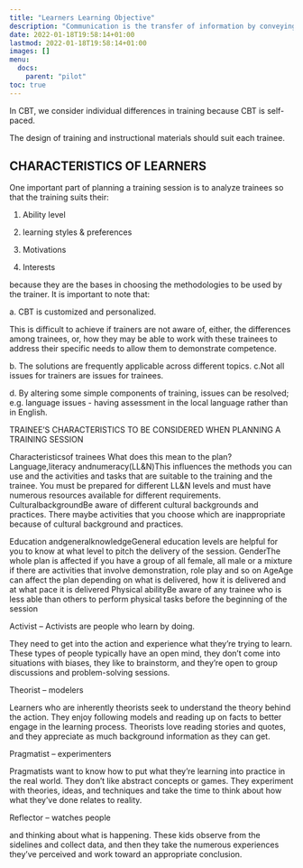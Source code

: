 ```yaml
---
title: "Learners Learning Objective"
description: "Communication is the transfer of information by conveying intended meaning to another entity through the use of mutually-understood means"
date: 2022-01-18T19:58:14+01:00
lastmod: 2022-01-18T19:58:14+01:00
images: []
menu:
  docs:
    parent: "pilot"    
toc: true
---
```



In CBT, we consider individual differences in training because CBT is self-paced. 

The design of training and instructional materials should suit each trainee.

## CHARACTERISTICS OF LEARNERS 

One important part of planning a training session is to analyze trainees so that the training suits their: 

1. Ability level 

2. learning styles & preferences 

3. Motivations 

4. Interests 

because they are the bases in choosing the methodologies to be used by the trainer. It is important to note that: 

a. CBT is customized and personalized. 

This is difficult to achieve if trainers are not aware of, either, the differences among trainees, or, how they may be able to work with these trainees to address their specific needs to allow them to demonstrate competence. 

b. The solutions are frequently applicable across different topics. c.Not all issues for trainers are issues for trainees. 

d. By altering some simple components of training, issues can be resolved; e.g. language issues - having assessment in the local language rather than in English.


TRAINEE’S CHARACTERISTICS TO BE CONSIDERED WHEN PLANNING A TRAINING SESSION 

Characteristicsof trainees What does this mean to the plan? Language,literacy andnumeracy(LL&N)This influences the methods you can use and the activities and tasks that are suitable to the training and the trainee. You must be prepared for different LL&N levels and must have numerous resources available for different requirements. CulturalbackgroundBe aware of different cultural backgrounds and practices. There maybe activities that you choose which are inappropriate because of cultural background and practices. 

Education andgeneralknowledgeGeneral education levels are helpful for you to know at what level to pitch the delivery of the session. GenderThe whole plan is affected if you have a group of all female, all male or a mixture if there are activities that involve demonstration, role play and so on AgeAge can affect the plan depending on what is delivered, how it is delivered and at what pace it is delivered Physical abilityBe aware of any trainee who is less able than others to perform physical tasks before the beginning of the session



Activist – Activists are people who learn by doing. 

They need to get into the action and experience what they’re trying to learn. These types of people typically have an open mind, they don’t come into situations with biases, they like to brainstorm, and they’re open to group discussions and problem-solving sessions.

Theorist – modelers

Learners who are inherently theorists seek to understand the theory behind the action. They enjoy following models and reading up on facts to better engage in the learning process. Theorists love reading stories and quotes, and they appreciate as much background information as they can get.

Pragmatist – experimenters

Pragmatists want to know how to put what they’re learning into practice in the real world. They don’t like abstract concepts or games. They experiment with theories, ideas, and techniques and take the time to think about how what they’ve done relates to reality.

Reflector –  watches people 

and thinking about what is happening. These kids observe from the sidelines and collect data, and then they take the numerous experiences they’ve perceived and work toward an appropriate conclusion.

